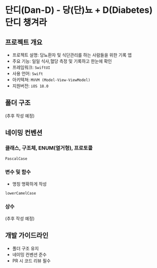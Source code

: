 #  단디(Dan-D) - 당(단)뇨 + D(Diabetes) 단디 챙겨라

##  프로젝트 개요
- 프로젝트 설명: 당뇨환자 및 식단관리를 하는 사람들을 위한 기록 앱
- 주요 기능: 일일 식사,혈당 측정 및 기록하고 한눈에 확인
- 프레임워크: `SwiftUI`
- 사용 언어: `Swift`
- 아키텍쳐: `MVVM (Model-View-ViewModel)`
- 지원버전: `iOS 18.0`

##  폴더 구조
(추후 작성 예정)

## 네이밍 컨벤션
### 클래스, 구조체, ENUM(열거형), 프로토콜
```cmd
PascalCase
```
### 변수 및 함수
- 명칭 명확하게 작성
```cmd
lowerCamelCase
```
### 상수
(추후 작성 예정)

## 개발 가이드라인
- 폴더 구조 유지
- 네이밍 컨벤션 준수
- PR 시 코드 리뷰 필수
